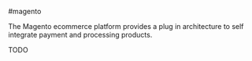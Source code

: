 #magento

The Magento ecommerce platform provides a plug in architecture to self integrate payment and processing products.

TODO

